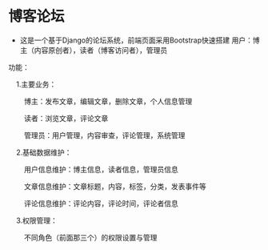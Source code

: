 # 博客论坛
* 这是一个基于Django的论坛系统，前端页面采用Bootstrap快速搭建
用户：博主（内容原创者），读者（博客访问者），管理员

功能：

    ​1.主要业务：
    
    ​    ​博主：发布文章，编辑文章，删除文章，个人信息管理
    
    ​    ​读者：浏览文章，评论文章
    
    ​    ​管理员：用户管理，内容审查，评论管理，系统管理
    

    ​2.基础数据维护：

    ​    ​用户信息维护：博主信息，读者信息，管理员信息

    ​    ​文章信息维护：文章标题，内容，标签，分类，发表事件等

    ​    ​评论信息维护：评论内容，评论时间，评论者信息

    ​3.权限管理：
    
    ​    ​不同角色（前面那三个）的权限设置与管理
